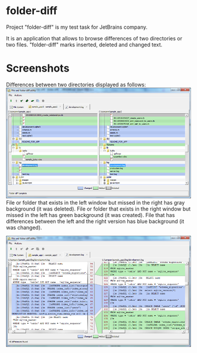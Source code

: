folder-diff
===========
Project "folder-diff" is my test task for JetBrains company.

It is an application that allows to browse differences of two directories or two files. "folder-diff" marks inserted, deleted and changed text.


Screenshots
===========
Differences between two directories displayed as follows:
![](http://github.com/avokin/folder-diff/raw/master/sshots/folder.png)
File or folder that exists in the left window but missed in the right has gray background (it was deleted).
File or folder that exists in the right window but missed in the left has green background (it was created).
File that has differences between the left and the right version has blue background (it was changed).

![](http://github.com/avokin/folder-diff/raw/master/sshots/file.png)
